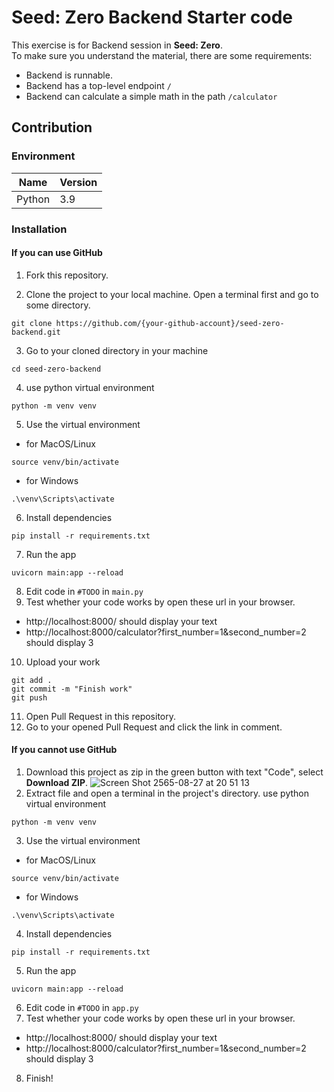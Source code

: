 # Seed: Zero Backend Starter code
This exercise is for Backend session in **Seed: Zero**.   
To make sure you understand the material, there are some requirements:
- Backend is runnable.
- Backend has a top-level endpoint `/`
- Backend can calculate a simple math in the path `/calculator`

## Contribution
### Environment
| Name | Version |
|------|---------|
| Python | 3.9 |

### Installation
#### If you can use GitHub
1. Fork this repository.

2. Clone the project to your local machine. Open a terminal first and go to some directory.
```
git clone https://github.com/{your-github-account}/seed-zero-backend.git
```
3. Go to your cloned directory in your machine
```
cd seed-zero-backend
```
4. use python virtual environment
```
python -m venv venv
```
5. Use the virtual environment
- for MacOS/Linux
```
source venv/bin/activate
```
- for Windows
```
.\venv\Scripts\activate
```
6. Install dependencies
```
pip install -r requirements.txt
```
7. Run the app
```
uvicorn main:app --reload
```
8. Edit code in `#TODO` in `main.py`
9. Test whether your code works by open these url in your browser.
- http://localhost:8000/ should display your text
- http://localhost:8000/calculator?first_number=1&second_number=2 should display 3
10. Upload your work
```
git add .
git commit -m "Finish work"
git push
```
11. Open Pull Request in this repository.
12. Go to your opened Pull Request and click the link in comment.

#### If you cannot use GitHub
1. Download this project as zip in the green button with text "Code", select **Download ZIP**.
![Screen Shot 2565-08-27 at 20 51 13](https://user-images.githubusercontent.com/63687258/187033193-ad69b346-cc9e-4fb5-b1fa-b124a72fbcfd.png)
2. Extract file and open a terminal in the project's directory.
use python virtual environment
```
python -m venv venv
```
3. Use the virtual environment
- for MacOS/Linux
```
source venv/bin/activate
```
- for Windows
```
.\venv\Scripts\activate
```
4. Install dependencies
```
pip install -r requirements.txt
```
5. Run the app
```
uvicorn main:app --reload
```
6. Edit code in `#TODO` in `app.py`
7. Test whether your code works by open these url in your browser.
- http://localhost:8000/ should display your text
- http://localhost:8000/calculator?first_number=1&second_number=2 should display 3
8. Finish!
